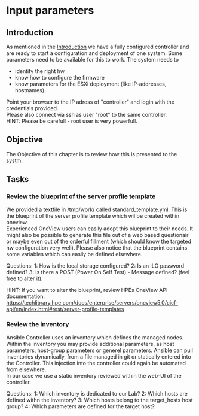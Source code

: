 # Input parameters

## Introduction

As mentioned in the [Introduction](user_00_introduction.md) we have a fully configured controller and are ready to start a configuration and deployment of one system. Some parameters need to be available for this to work. The system needs to 
* identify the right hw
* know how to configure the firmware
* know parameters for the ESXi deployment (like IP-addresses, hostnames).

Point your browser to the IP adress of "controller" and login with the credentials provided.<br>
Please also connect via ssh as user "root" to the same controller.<br>
HINT: Please be carefull - root user is very powerfull.

## Objective
The Objective of this chapter is to review how this is presented to the systm.

## Tasks
### Review the blueprint of the server profile template
We provided a textfile in /tmp/work/ called standard_template.yml. This is the blueprint of the server profile template which wil be created within oneview.<br>
Experienced OneView users can easily adopt this blueprint to their needs. It might also be possible to generate this file out of a web based questionair or maybe even out of the orderfullfillment (which should know the targeted hw configuration very well). Please also notice that the blueprint contains some variables which can easily be defined elsewhere.

Questions:
1: How is the local storage configured?
2: Is an ILO password defined?
3: Is there a POST (Power On Self Test) - Message defined? (feel free to alter it).

HINT: If you want to alter the blueprint, review HPEs OneView API documentation:
https://techlibrary.hpe.com/docs/enterprise/servers/oneview5.0/cicf-api/en/index.html#rest/server-profile-templates


### Review the inventory
Ansible Controller uses an inventory which defines the managed nodes. Within the inventory you may provide additional parameters, as host parameters, host-group parameters or generel parameters. Ansible can pull inventories dynamically, from a file managed in git or statically entered into the Controller. This injection into the controller could again be automated from elsewhere.<br>
In our case we use a static inventory reviewed within the web-UI of the controller. <br>

Questions:
1: Which inventory is dedicated to our Lab?
2: Which hosts are defined withn the inventory?
3: Which hosts belong to the target_hosts host group?
4: Which parameters are defined for the target host?

